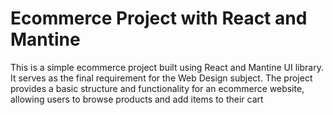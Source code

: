 # Ecommerce Project with React and Mantine

This is a simple ecommerce project built using React and Mantine UI library. It serves as the final requirement for the Web Design subject. The project provides a basic structure and functionality for an ecommerce website, allowing users to browse products and add items to their cart